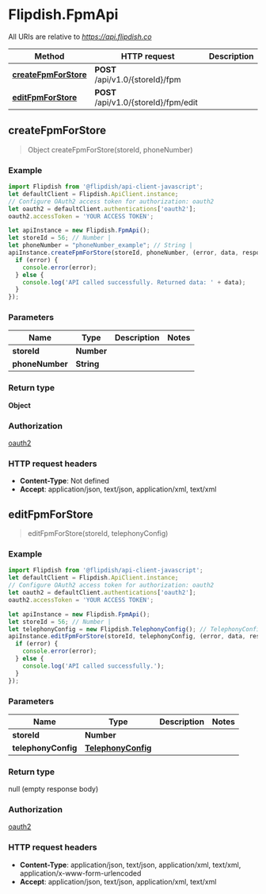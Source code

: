 # Flipdish.FpmApi

All URIs are relative to *https://api.flipdish.co*

Method | HTTP request | Description
------------- | ------------- | -------------
[**createFpmForStore**](FpmApi.md#createFpmForStore) | **POST** /api/v1.0/{storeId}/fpm | 
[**editFpmForStore**](FpmApi.md#editFpmForStore) | **POST** /api/v1.0/{storeId}/fpm/edit | 



## createFpmForStore

> Object createFpmForStore(storeId, phoneNumber)



### Example

```javascript
import Flipdish from '@flipdish/api-client-javascript';
let defaultClient = Flipdish.ApiClient.instance;
// Configure OAuth2 access token for authorization: oauth2
let oauth2 = defaultClient.authentications['oauth2'];
oauth2.accessToken = 'YOUR ACCESS TOKEN';

let apiInstance = new Flipdish.FpmApi();
let storeId = 56; // Number | 
let phoneNumber = "phoneNumber_example"; // String | 
apiInstance.createFpmForStore(storeId, phoneNumber, (error, data, response) => {
  if (error) {
    console.error(error);
  } else {
    console.log('API called successfully. Returned data: ' + data);
  }
});
```

### Parameters


Name | Type | Description  | Notes
------------- | ------------- | ------------- | -------------
 **storeId** | **Number**|  | 
 **phoneNumber** | **String**|  | 

### Return type

**Object**

### Authorization

[oauth2](../README.md#oauth2)

### HTTP request headers

- **Content-Type**: Not defined
- **Accept**: application/json, text/json, application/xml, text/xml


## editFpmForStore

> editFpmForStore(storeId, telephonyConfig)



### Example

```javascript
import Flipdish from '@flipdish/api-client-javascript';
let defaultClient = Flipdish.ApiClient.instance;
// Configure OAuth2 access token for authorization: oauth2
let oauth2 = defaultClient.authentications['oauth2'];
oauth2.accessToken = 'YOUR ACCESS TOKEN';

let apiInstance = new Flipdish.FpmApi();
let storeId = 56; // Number | 
let telephonyConfig = new Flipdish.TelephonyConfig(); // TelephonyConfig | 
apiInstance.editFpmForStore(storeId, telephonyConfig, (error, data, response) => {
  if (error) {
    console.error(error);
  } else {
    console.log('API called successfully.');
  }
});
```

### Parameters


Name | Type | Description  | Notes
------------- | ------------- | ------------- | -------------
 **storeId** | **Number**|  | 
 **telephonyConfig** | [**TelephonyConfig**](TelephonyConfig.md)|  | 

### Return type

null (empty response body)

### Authorization

[oauth2](../README.md#oauth2)

### HTTP request headers

- **Content-Type**: application/json, text/json, application/xml, text/xml, application/x-www-form-urlencoded
- **Accept**: application/json, text/json, application/xml, text/xml

